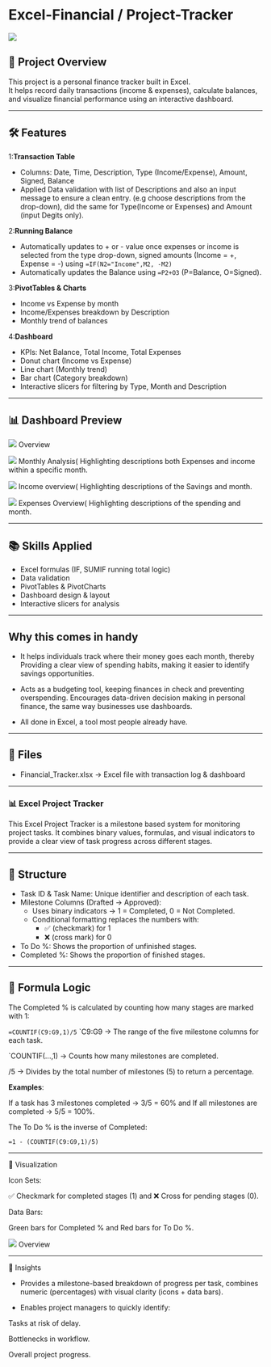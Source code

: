# Excel-Financial / Project-Tracker
![](Intro_Image.jpg)

## 📌 Project Overview
This project is a personal finance tracker built in Excel.  
It helps record daily transactions (income & expenses), calculate balances, and visualize financial performance using an interactive dashboard.

---

## 🛠 Features
1:**Transaction Table**
  - Columns: Date, Time, Description, Type (Income/Expense), Amount, Signed, Balance
  - Applied Data validation with list of Descriptions and also an input message to ensure a clean entry. (e.g choose descriptions from the drop-down), did the same for Type(Income or Expenses) and Amount (input Degits only). 

2:**Running Balance**
  - Automatically updates to + or - value once expenses or income is selected from the type drop-down, signed amounts (Income = +, Expense = -) using ``=IF(N2="Income",M2, -M2)``
  - Automatically updates the Balance using ``=P2+O3`` (P=Balance, O=Signed).

3:**PivotTables & Charts**
  - Income vs Expense by month
  - Income/Expenses breakdown by Description
  - Monthly trend of balances

4:**Dashboard**
  - KPIs: Net Balance, Total Income, Total Expenses
  - Donut chart (Income vs Expense)
  - Line chart (Monthly trend)
  - Bar chart (Category breakdown)
  - Interactive slicers for filtering by Type, Month and Description

---

## 📊 Dashboard Preview
![](Dashboard.png)
Overview

![](Monthly_Statistics.png)
Monthly Analysis( Highlighting descriptions both Expenses and income within a specific month.

![](Income.png)
Income overview( Highlighting descriptions of the Savings and month.

![](Expense.png)
Expenses Overview( Highlighting descriptions of the spending and month. 

---

## 📚 Skills Applied
- Excel formulas (IF, SUMIF running total logic)
- Data validation
- PivotTables & PivotCharts
- Dashboard design & layout
- Interactive slicers for analysis

---

## Why this comes in handy

- It helps individuals track where their money goes each month, thereby Providing a clear view of spending habits, making it easier to identify savings opportunities.

- Acts as a budgeting tool, keeping finances in check and preventing overspending.
Encourages data-driven decision making in personal finance, the same way businesses use dashboards.

- All done in Excel, a tool most people already have.

---

## 📂 Files
- Financial_Tracker.xlsx → Excel file with transaction log & dashboard

---

### 📊 Excel Project Tracker

This Excel Project Tracker is a milestone based system for monitoring project tasks. It combines binary values, formulas, and visual indicators to provide a clear view of task progress across different stages.

---

## 🔹 Structure

- Task ID & Task Name: Unique identifier and description of each task.  
- Milestone Columns (Drafted → Approved):  
  - Uses binary indicators → 1 = Completed, 0 = Not Completed.  
  - Conditional formatting replaces the numbers with:
    - ✅ (checkmark) for 1  
    - ❌ (cross mark) for 0  
- To Do %: Shows the proportion of unfinished stages.  
- Completed %: Shows the proportion of finished stages.  

---

## 🔹 Formula Logic

The Completed % is calculated by counting how many stages are marked with 1:

``=COUNTIF(C9:G9,1)/5``
`C9:G9 → The range of the five milestone columns for each task.

`COUNTIF(...,1) → Counts how many milestones are completed.

/5 → Divides by the total number of milestones (5) to return a percentage.


**Examples**:

If a task has 3 milestones completed → 3/5 = 60% and If all milestones are completed → 5/5 = 100%.

The To Do % is the inverse of Completed:

``=1 - (COUNTIF(C9:G9,1)/5)``

---

🔹 Visualization

Icon Sets:

✅ Checkmark for completed stages (1) and ❌ Cross for pending stages (0).

Data Bars:

Green bars for Completed % and Red bars for To Do %.

![](Project_Tracker.png)
Overview

---

🔹 Insights

- Provides a milestone-based breakdown of progress per task, combines numeric (percentages) with visual clarity (icons + data bars).

- Enables project managers to quickly identify:

Tasks at risk of delay.

Bottlenecks in workflow.

Overall project progress.
